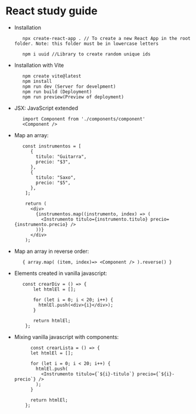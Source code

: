 # React study guide

- Installation

         npx create-react-app . // To create a new React App in the root folder. Note: this folder must be in lowercase letters
         
         npm i uuid //Library to create random unique ids
         
- Installation with Vite

         npm create vite@latest
         npm install
         npm run dev (Server for develpment)
         npm run build (Deployment)
         npm run preview(Preview of deployment)  
         
         
- JSX: JavaScript extended
         
         import Component from './components/component'
         <Component />
 
 - Map an array:

          const instrumentos = [
             {
               titulo: "Guitarra",
               precio: "$3",
             },
             {
               titulo: "Saxo",
               precio: "$5",
             },
           ];

           return (
             <div>
               {instrumentos.map((instrumento, index) => (
                 <Instrumento titulo={instrumento.titulo} precio={instrumento.precio} />
               ))}
             </div>
           );
 
- Map an array in reverse order:

         { array.map( (item, index)=> <Component /> ).reverse() } 
         
- Elements created in vanilla javascript:

         const crearDiv = () => {
             let htmlEl = [];

             for (let i = 0; i < 20; i++) {
               htmlEl.push(<div>{i}</div>);
             }

             return htmlEl;
          };
          
          
 - Mixing vanilla javascript with components:          
          
             const crearLista = () => {
             let htmlEl = [];

             for (let i = 0; i < 20; i++) {
               htmlEl.push(
                 <Instrumento titulo={`${i}-titulo`} precio={`${i}-precio`} />
               );
             }

             return htmlEl;
           };
         
         
 
   
